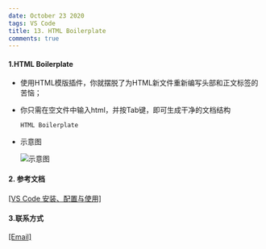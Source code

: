 ```yaml
---
date: October 23 2020
tags: VS Code
title: 13. HTML Boilerplate
comments: true
---
```

#### 1.HTML Boilerplate

- 使用HTML模版插件，你就摆脱了为HTML新文件重新编写头部和正文标签的苦恼；

- 你只需在空文件中输入html，并按Tab键，即可生成干净的文档结构

  ```bash
  HTML Boilerplate
  ```

- 示意图

  ![示意图](https://yuanmin650304.github.io/2020/10/01/VS%20Code/13.HTML%20Boilerplate/)

#### 2. 参考文档

[[VS Code 安装、配置与使用]](https://web-oyster.github.io/2020/10/23/VSCode/Tutorial/VS%20Code%E5%AE%89%E8%A3%85%E3%80%81%E9%85%8D%E7%BD%AE%E4%B8%8E%E4%BD%BF%E7%94%A8/)

#### 3.联系方式

[[Email]](yuanmin8888@outlook.com)

